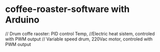 # coffee-roaster-software with Arduino
// Drum coffe raoster: PID control Temp, 
//Electric heat sistem, controled with PWM output 
// Variable speed drum, 220Vac motor, controled with PWM output 

